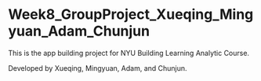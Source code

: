 # Week8_GroupProject_Xueqing_Mingyuan_Adam_Chunjun

This is the app building project for NYU Building Learning Analytic Course.

Developed by Xueqing, Mingyuan, Adam, and Chunjun.
